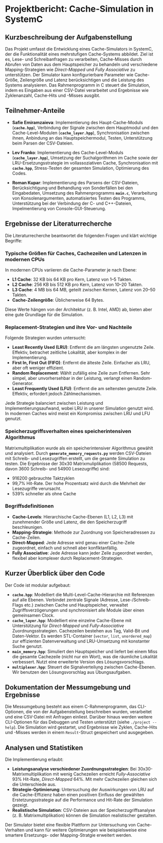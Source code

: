 # Projektbericht: Cache-Simulation in SystemC

## Kurzbeschreibung der Aufgabenstellung

Das Projekt umfasst die Entwicklung eines Cache-Simulators in SystemC, der die Funktionalität eines mehrstufigen Cache-Systems abbildet. Ziel ist es, Lese- und Schreibanfragen zu verarbeiten, Cache-Misses durch Abrufen von Daten aus dem Hauptspeicher zu behandeln und verschiedene Mapping-Strategien wie *Direct-Mapped* und *Fully Associative* zu unterstützen. Der Simulator kann konfigurierbare Parameter wie Cache-Größe, Zeilengröße und Latenz berücksichtigen und die Leistung des Systems analysieren. Das Rahmenprogramm in C steuert die Simulation, indem es Eingaben aus einer CSV-Datei verarbeitet und Ergebnisse wie Zyklenanzahl, Cache-Hits und -Misses ausgibt.

## Teilnehmer-Anteile

- **Safie Emiramzaieva**: Implementierung des Haupt-Cache-Moduls (**`cache.hpp`**), Verbindung der Signale zwischen dem Hauptmodul und den Cache-Level-Modulen (**`cache_layer.hpp`**), Synchronisation zwischen ihnen, Anbindung an das Hauptspeichermodul, Testen, Unterstützung beim Parsen der CSV-Dateien.

- **Lev Franko**: Implementierung des Cache-Level-Moduls (**`cache_layer.hpp`**), Umsetzung der Suchalgorithmen im Cache sowie der LRU-Ersetzungsstrategie im vollassoziativen Cache, Synchronisation mit **`cache.hpp`**, Stress-Testen der gesamten Simulation, Optimierung des Codes.

- **Roman Kupar**: Implementierung des Parsens der CSV-Dateien, Berücksichtigung und Behandlung von Sonderfällen bei den Eingabedaten, Umsetzung des Rahmenprogramms **`main.c`**, Verarbeitung von Konsolenargumenten, automatisiertes Testen des Programms, 
Unterstützung bei der Verbindung der C- und C++-Dateien, Impelmentierung von Console-GUI-Steuerung.

## Ergebnisse der Literaturrecherche

Die Literaturrecherche beantwortet die folgenden Fragen und klärt wichtige Begriffe:

### Typische Größen für Caches, Cachezeilen und Latenzen in modernen CPUs

In modernen CPUs variieren die Cache-Parameter je nach Ebene:
- **L1 Cache**: 32 KB bis 64 KB pro Kern, Latenz von 1–5 Takten.
- **L2 Cache**: 256 KB bis 512 KB pro Kern, Latenz von 10–20 Takten.
- **L3 Cache**: 4 MB bis 64 MB, geteilt zwischen Kernen, Latenz von 20–50 Takten.
- **Cache-Zeilengröße**: Üblicherweise 64 Bytes.

Diese Werte hängen von der Architektur (z. B. Intel, AMD) ab, bieten aber eine gute Grundlage für die Simulation.

### Replacement-Strategien und ihre Vor- und Nachteile

Folgende Strategien wurden untersucht:
- **Least Recently Used (LRU)**: Entfernt die am längsten ungenutzte Zeile. Effektiv, betrachet zeitliche Lokalität, aber komplex in der Implementierung.
- **First In, First Out (FIFO)**: Entfernt die älteste Zeile. Einfacher als LRU, aber oft weniger effizient.
- **Random Replacement**: Wählt zufällig eine Zeile zum Entfernen. Sehr simpel, aber unvorhersehbar in der Leistung, verlangt einen Random-Generator.
- **Least Frequently Used (LFU)**: Entfernt die am seltensten genutzte Zeile. Effektiv, erfordert jedoch Zählmechanismen.

Jede Strategie balanciert zwischen Leistung und Implementierungsaufwand, wobei LRU in unserer Simulation genutzt wird. In modernen Caches wird meist ein Kompromiss zwischen LRU und LFU genutzt.

### Speicherzugriffsverhalten eines speicherintensiven Algorithmus

Matrixmultiplikation wurde als ein speicherintensiver Algorithmus gewählt und analysiert. Durch **`generate_memory_requests.py`** werden CSV-Dateien mit Schreib- und Lesezugriffen erstellt, um die gesamte Simulation zu testen. Die Ergebnisse der 30x30 Matrixmuliplikation (58500 Requests, davon 3600 Schreib- und 54900 Lesezugriffe​) sind:
- 916200 gebrauchte Taktzyklen 
- 99,7% Hit-Rate. Der hohe Prozentsatz wird durch die Mehrheit der Lesezugriffe verursacht.
- 539% schneller als ohne Cache

### Begriffsdefinitionen

- **Cache-Levels**: Hierarchische Cache-Ebenen (L1, L2, L3) mit zunehmender Größe und Latenz, die den Speicherzugriff beschleunigen.
- **Mapping-Strategie**: Methode zur Zuordnung von Speicheradressen zu Cache-Zeilen.
- **Direct-Mapped**: Jede Adresse wird genau einer Cache-Zeile zugeordnet, einfach und schnell aber konflktanfällig.
- **Fully Associative**: Jede Adresse kann jeder Zeile zugeordnet werden, flexibel aber komplexer durch Replacement-Strategien.

## Kurzer Überblick über den Code

Der Code ist modular aufgebaut:
- **`cache.hpp`**: Modelliert die Multi-Level-Cache-Hierarchie mit Referenzen auf alle Ebenen. Verbindet zentrale Signale (Adresse, Lese-/Schreib-Flags etc.) zwischen Cache und Hauptspeicher, verwaltet Zugriffsverzögerungen und synchronisiert alle Module über einen gemeinsamen Clock.
- **`cache_layer.hpp`**: Modelliert eine einzelne Cache-Ebene mit Unterstützung für *Direct-Mapped* und *Fully-Associative* Zuordnungsstrategien. Cachezeilen bestehen aus Tag, Valid-Bit und Daten-Vektor. Es werden STL-Container (`vector`, `list`, `unordered_map`) zur effizienten Datenverwaltung und LRU-Umsetzung mit konstanter Suche genutzt.
- **`main_memory.hpp`**: Simuliert den Hauptspeicher und liefert bei einem Miss die gesamte Cachezeile (nicht nur ein Wort), was die räumliche Lokalität verbessert. Nutzt eine erweiterte Version des Lösungsvorschlags.
- **`multiplexer.hpp`**: Steuert die Signalverteilung zwischen Cache-Ebenen. Wir benutzen den Lösungsvorschlag aus Übungsaufgaben.

## Dokumentation der Messumgebung und Ergebnisse

Die Messumgebung besteht aus einem C-Rahmenprogramm, das CLI-Optionen, die von der Aufgabenstellung beschreiben wurden, verarbeitet und eine CSV-Datei mit Anfragen einliest. Darüber hinaus werden weitere CLI-Optionen für das Debuggen und Testen unterstützt (siehe `./project --help`). Die Simulation wird gestartet, und Ergebnisse wie Zyklen, Cache-Hits und -Misses werden in einem `Result`-Struct gespeichert und ausgegeben.

## Analysen und Statistiken
Die Implementierung erlaubt:
- **Leistungsanalyse verschiedener Zuordnungsstrategien**: Bei 30x30-Matrixmultiplikation mit wenig Cachezeilen erreicht *Fully-Associative* 93% Hit-Rate, *Direct-Mapped* 64%. Mit mehr Cachezeilen gleichen sich die Unterschiede aus.
- **Strategie-Optimierung**: Untersuchung der Auswirkungen von LRU auf die Cache-Effizienz haben einen positiven Einfluss der gewählten Erstetzungsstrategie auf die Performance und Hit-Rate der Simulation gezeigt.
- **Realistische Simulation**: CSV-Dateien aus der Speicherzugriffsanalyse (z. B. Matrixmultiplikation) können die Simulation realistischer gestalten.

Der Simulator bietet eine flexible Plattform zur Untersuchung von Cache-Verhalten und kann für weitere Optimierungen wie beispielsweise eine smartere Ersetzungs- oder Mapping-Stratgie erweitert werden.